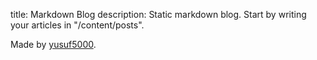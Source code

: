 title: Markdown Blog
description: Static markdown blog. Start by writing your articles in "/content/posts".

Made by [yusuf5000](https://yusuf5000.github.io).
